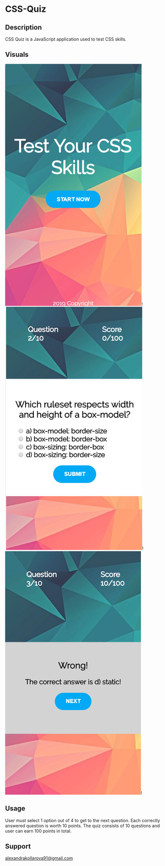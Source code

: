 # CSS-Quiz

## Description
CSS Quiz is a JavaScript application used to test CSS skills.

## Visuals

![alt text](images/visual1.png)!![alt text](images/visual2.png)!![alt text](images/visual3.png)!

## Usage
User must select 1 option out of 4 to get to the next question. Each correctly answered question is worth 10 points. The quiz consists of 10 questions and user can earn 100 points in total.

## Support
alexandrakollarova91@gmail.com

